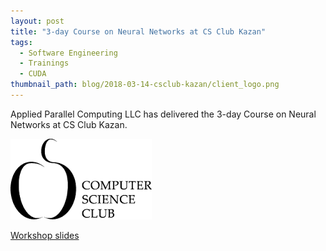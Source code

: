 ```yaml
---
layout: post
title: "3-day Course on Neural Networks at CS Club Kazan"
tags:
  - Software Engineering
  - Trainings
  - CUDA
thumbnail_path: blog/2018-03-14-csclub-kazan/client_logo.png
---
```


Applied Parallel Computing LLC has delivered the 3-day Course on Neural Networks at CS Club Kazan.

![alt text](\assets\img\blog\2018-03-14-csclub-kazan\client_logo.png "Logo Title Text 1")

[Workshop slides](https://kzn.compsciclub.ru/courses/neural-networks/kzn/2018-spring/)


